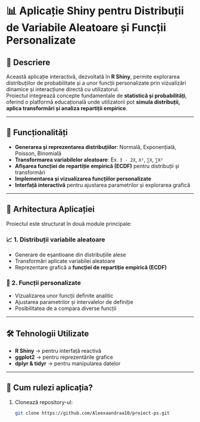 # 📊 Aplicație Shiny pentru Distribuții de Variabile Aleatoare și Funcții Personalizate  

## 🔹 Descriere  
Această aplicație interactivă, dezvoltată în **R Shiny**, permite explorarea distribuțiilor de probabilitate și a unor funcții personalizate prin vizualizări dinamice și interacțiune directă cu utilizatorul.  
Proiectul integrează concepte fundamentale de **statistică și probabilități**, oferind o platformă educațională unde utilizatorii pot **simula distribuții, aplica transformări și analiza repartiții empirice**.  

---

## 🚀 Funcționalități  
- **Generarea și reprezentarea distribuțiilor**: Normală, Exponențială, Poisson, Binomială  
- **Transformarea variabilelor aleatoare**: Ex. `3 - 2X`, `X²`, `∑X`, `∑X²`  
- **Afișarea funcției de repartiție empirică (ECDF)** pentru distribuții și transformări  
- **Implementarea și vizualizarea funcțiilor personalizate**  
- **Interfață interactivă** pentru ajustarea parametrilor și explorarea grafică  

---

## 📌 Arhitectura Aplicației  
Proiectul este structurat în două module principale:  

### 📈 1. **Distribuții variabile aleatoare**  
- Generare de eșantioane din distribuțiile alese  
- Transformări aplicate variabilei aleatoare  
- Reprezentare grafică a **funcției de repartiție empirică (ECDF)**  

### 🔢 2. **Funcții personalizate**  
- Vizualizarea unor funcții definite analitic  
- Ajustarea parametrilor și intervalelor de definiție  
- Posibilitatea de a compara diverse funcții  

---

## 🛠️ **Tehnologii Utilizate**  
- **R Shiny** → pentru interfață reactivă  
- **ggplot2** → pentru reprezentările grafice  
- **dplyr & tidyr** → pentru manipularea datelor  

---

## 📌 **Cum rulezi aplicația?**  
1. Clonează repository-ul:  
   ```bash
   git clone https://github.com/Aleexaandraa10/proiect-ps.git

